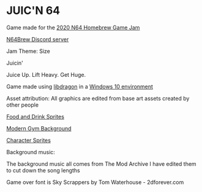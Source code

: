 # JUIC'N 64

Game made for the [2020 N64 Homebrew Game Jam](https://www.youtube.com/watch?v=10kX9DwDTog)

[N64Brew Discord server](https://discord.gg/WqFgNWf)

Jam Theme: Size


Juicin'

Juice Up.
Lift Heavy.
Get Huge.

Game made using [libdragon](https://github.com/DragonMinded/libdragon) in a [Windows 10 environment](https://github.com/N64-tools/cmake-demo-rom)

Asset attribution:
All graphics are edited from base art assets created by other people

[Food and Drink Sprites](https://vectorpixelstar.itch.io/)

[Modern Gym Background](https://limezu.itch.io/)

[Character Sprites](https://opengameart.org/users/chasersgaming)

Background music:

The background music all comes from The Mod Archive
I have edited them to cut down the song lengths

Game over font is Sky Scrappers by Tom Waterhouse - 2dforever.com
